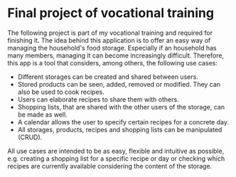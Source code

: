 # Final project of vocational training

The following project is part of my vocational training and required for finishing it. The idea behind this application is to offer an easy way of managing the household's food storage. Especially if an household has many members, managing it can become increasingly difficult. Therefore, this app is a tool that considers, among others, the following use cases: 
  - Different storages can be created and shared between users.
  - Stored products can be seen, added, removed or modified. They can also be used to cook recipes. 
  - Users can elaborate recipes to share them with others.
  - Shopping lists, that are shared with the other users of the storage, can be made as well.
  - A calendar allows the user to specify certain recipes for a concrete day.
  - All storages, products, recipes and shopping lists can be manipulated (CRUD).

All use cases are intended to be as easy, flexible and intuitive as possible, e.g. creating a shopping list for a specific recipe or day or checking which recipes are currently available considering the content of the storage.
